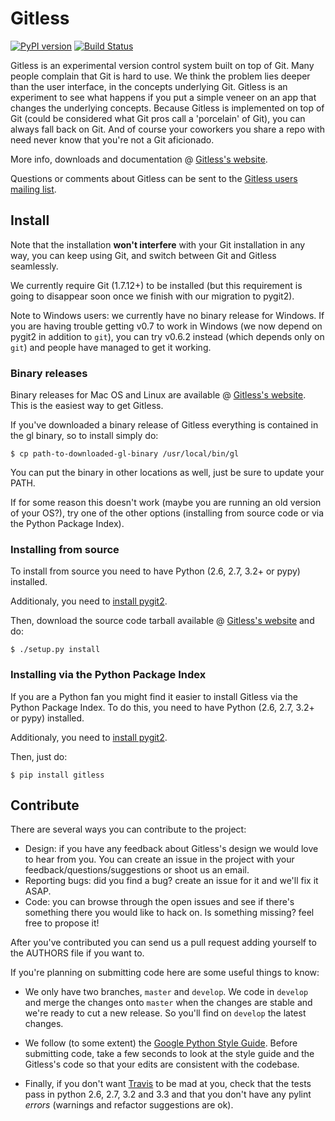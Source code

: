 Gitless
=======

[![PyPI version](https://badge.fury.io/py/gitless.png)](
    http://badge.fury.io/py/gitless)
[![Build Status](https://travis-ci.org/sdg-mit/gitless.png?branch=develop)](
    https://travis-ci.org/sdg-mit/gitless)

Gitless is an experimental version control system built on top of Git. Many
people complain that Git is hard to use. We think the problem lies deeper than
the user interface, in the concepts underlying Git. Gitless is an experiment to
see what happens if you put a simple veneer on an app that changes the
underlying concepts. Because Gitless is implemented on top of Git (could be
considered what Git pros call a 'porcelain' of Git), you can always fall
back on Git. And of course your coworkers you share a repo with need never know
that you're not a Git aficionado.

More info, downloads and documentation @ [Gitless's website](
    http://gitless.com "Gitless's website").

Questions or comments about Gitless can be sent to the [
  Gitless users mailing list](
      https://groups.google.com/forum/#!forum/gl-users
      "Gitless users mailing list").


Install
-------

Note that the installation **won't interfere** with your Git installation in any
way, you can keep using Git, and switch between Git and Gitless seamlessly.

We currently require Git (1.7.12+) to be installed (but this requirement is
going to disappear soon once we finish with our migration to pygit2).

Note to Windows users: we currently have no binary release for Windows. If you
are having trouble getting v0.7 to work in Windows (we now depend on pygit2 in
addition to `git`), you can try v0.6.2 instead (which depends only on
`git`) and people have managed to get it working.


### Binary releases

Binary releases for Mac OS and Linux are available @
[Gitless's website](http://gitless.com "Gitless's website"). This is the easiest
way to get Gitless.

If you've downloaded a binary release of Gitless everything is contained in the
gl binary, so to install simply do:

    $ cp path-to-downloaded-gl-binary /usr/local/bin/gl

You can put the binary in other locations as well, just be sure to update your
PATH.

If for some reason this doesn't work (maybe you are running an old version of
your OS?), try one of the other options (installing from source code or via
the Python Package Index).


### Installing from source

To install from source you need to have Python (2.6, 2.7, 3.2+ or pypy)
installed.

Additionaly, you need to [install pygit2](
http://www.pygit2.org/install.html "pygit2 install").

Then, download the source code tarball available @
[Gitless's website](http://gitless.com "Gitless's website") and do:

    $ ./setup.py install


### Installing via the Python Package Index

If you are a Python fan you might find it easier to install
Gitless via the Python Package Index. To do this, you need to have
Python (2.6, 2.7, 3.2+ or pypy) installed.

Additionaly, you need to [install pygit2](
http://www.pygit2.org/install.html "pygit2 install").

Then, just do:

    $ pip install gitless


Contribute
----------

There are several ways you can contribute to the project:

- Design: if you have any feedback about Gitless's design we would love to
hear from you. You can create an issue in the project with your
feedback/questions/suggestions or shoot us an email.
- Reporting bugs: did you find a bug? create an issue for it and we'll fix it
ASAP.
- Code: you can browse through the open issues and see if there's something
there you would like to hack on. Is something missing? feel free to propose it!

After you've contributed you can send us a pull request adding yourself to the
AUTHORS file if you want to.

If you're planning on submitting code here are some useful things to know:

- We only have two branches, `master` and `develop`. We code in `develop` and
merge the changes onto `master` when the changes are stable and we're ready to
cut a new release. So you'll find on `develop` the latest changes.

- We follow (to some extent) the [Google Python Style Guide](
    http://google-styleguide.googlecode.com/svn/trunk/pyguide.html
    "Google Python Style Guide").
Before submitting code, take a few seconds to look at the style guide and the
Gitless's code so that your edits are consistent with the codebase.

- Finally, if you don't want [Travis](
    https://travis-ci.org/sdg-mit/gitless "Travis") to
be mad at you, check that the tests pass in python 2.6, 2.7, 3.2 and 3.3 and
that you don't have any pylint *errors* (warnings and refactor suggestions are
ok).

